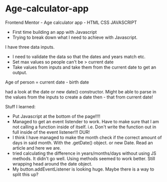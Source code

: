 # Age-calculator-app

Frontend Mentor - Age calculator app - HTML CSS JAVASCRIPT

- First time building an app with Javascript
- Trying to break down what I need to achieve with Javascript.

I have three data inputs.

- I need to validate the data so that the dates and years match etc.
- Set max values so people can't be > current date
- Take values from inputs and take them from the current date to get an output.

Age of person = current date - birth date

had a look at the date or new date() constructor. Might be able to parse in the values from the inputs to create a date then - that from current date!

Stuff I learned:

- Put Javascript <script></script> at the bottom of the page!!!!
- Managed to get an event listender to work. Have to make sure that I am not calling a function inside of itself. i.e. Don't write the function out in full inside of the event listener!!! DUR!
- I think I have managed to make the month check if the correct amount of days in said month. With the .getDate() object. or new Date. Read an article and here we are.
- tried calculating the difference in years/months/days without using JS methods. It didn't go well. Using methods seemed to work better. Still wrapping head around the date object.
- My button.addEventListener is looking huge. Maybe there is a way to split this up?
